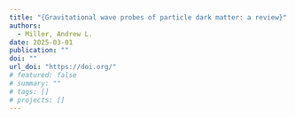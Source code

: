 ```yaml
---
title: "{Gravitational wave probes of particle dark matter: a review}"
authors:
  - Miller, Andrew L.
date: 2025-03-01
publication: ""
doi: ""
url_doi: "https://doi.org/"
# featured: false
# summary: ""
# tags: []
# projects: []
---
```

